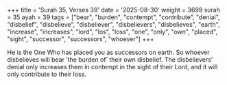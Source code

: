 +++
title = 'Surah 35, Verses 39'
date = '2025-08-30'
weight = 3699
surah = 35
ayah = 39
tags = ["bear", "burden", "contempt", "contribute", "denial", "disbelief", "disbelieve", "disbeliever", "disbelievers", "disbelieves", "earth", "increase", "increases", "lord", "los", "loss", "one", "only", "own", "placed", "sight", "successor", "successors", "whoever"]
+++

He is the One Who has placed you as successors on earth. So whoever disbelieves will bear ˹the burden of˺ their own disbelief. The disbelievers’ denial only increases them in contempt in the sight of their Lord, and it will only contribute to their loss.